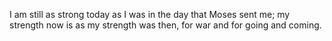 I am still as strong today as I was in the day that Moses sent me; my strength now is as my strength was then, for war and for going and coming.
